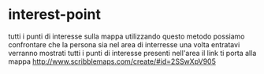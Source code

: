 # interest-point
tutti i punti di interesse sulla mappa
utilizzando questo metodo possiamo confrontare che la persona sia nel area di interresse
una volta entratavi verranno mostrati tutti i punti di interesse presenti nell'area
il link ti porta alla mappa 
http://www.scribblemaps.com/create/#id=2SSwXpV905
